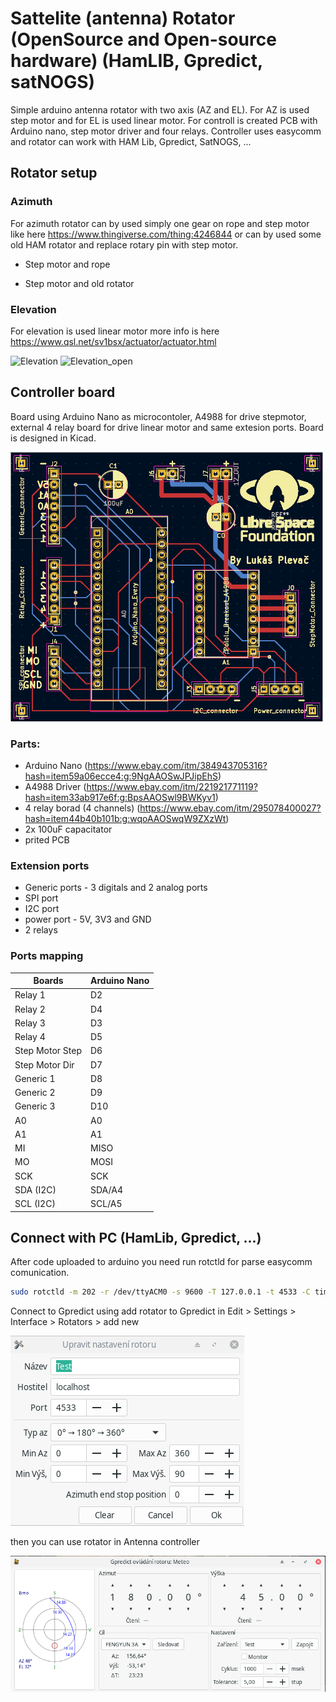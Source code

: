 # Sattelite (antenna) Rotator (OpenSource and Open-source hardware) (HamLIB, Gpredict, satNOGS)

Simple arduino antenna rotator with two axis (AZ and EL). For AZ is used step motor and for EL is used linear motor. 
For controll is created PCB with Arduino nano, step motor driver and four relays. Controller uses easycomm and rotator can work with HAM Lib, Gpredict, SatNOGS, ...

## Rotator setup

### Azimuth

For azimuth rotator can by used simply one gear on rope and step motor like here https://www.thingiverse.com/thing:4246844 or can by used some old HAM rotator and replace rotary pin with step motor.

* Step motor and rope

* Step motor and old rotator


### Elevation

For elevation is used linear motor more info is here https://www.qsl.net/sv1bsx/actuator/actuator.html

![Elevation](https://www.qsl.net/sv1bsx/actuator/30_an.gif)
![Elevation_open](https://www.qsl.net/sv1bsx/actuator/70_an-1a.gif)

## Controller board

Board using Arduino Nano as microcontoler, A4988 for drive stepmotor, external 4 relay board for drive linear motor and same extesion ports. Board is designed in Kicad.

![Board](https://raw.githubusercontent.com/Lukas0025/SatteliteRotator/master/IMGs/dps_design.png?sanitize=true)

### Parts:

* Arduino Nano (https://www.ebay.com/itm/384943705316?hash=item59a06ecce4:g:9NgAAOSwJPJipEhS)
* A4988 Driver (https://www.ebay.com/itm/221921771119?hash=item33ab917e6f:g:BpsAAOSwl9BWKyv1)
* 4 relay borad (4 channels) (https://www.ebay.com/itm/295078400027?hash=item44b40b101b:g:wqoAAOSwqW9ZXzWt)
* 2x 100uF capacitator
* prited PCB 

### Extension ports

* Generic ports - 3 digitals and 2 analog ports
* SPI port
* I2C port
* power port - 5V, 3V3 and GND
* 2 relays

### Ports mapping

|  Boards          | Arduino Nano |
|------------------|--------------|
| Relay 1          |      D2      |
| Relay 2          |      D4      |
| Relay 3          |      D3      |
| Relay 4          |      D5      |
| Step Motor Step  |      D6      |
| Step Motor Dir   |      D7      |
| Generic 1        |      D8      |
| Generic 2        |      D9      |
| Generic 3        |      D10     |
| A0               |      A0      |
| A1               |      A1      |
| MI               |    MISO      |
| MO               |    MOSI      |
| SCK              |     SCK      |
| SDA (I2C)        |     SDA/A4   |
| SCL (I2C)        |     SCL/A5   |

## Connect with PC (HamLib, Gpredict, ...)

After code uploaded to arduino you need run rotctld for parse easycomm comunication.

```sh
sudo rotctld -m 202 -r /dev/ttyACM0 -s 9600 -T 127.0.0.1 -t 4533 -C timeout=5000 -C retry=0 -vvvvvvvv > pause
```

Connect to Gpredict using add rotator to Gpredict in Edit > Settings > Interface > Rotators > add new

![Add New](https://raw.githubusercontent.com/Lukas0025/SatteliteRotator/master/IMGs/gpredictadd.png?sanitize=true)

then you can use rotator in Antenna controller

![Gpredict](https://raw.githubusercontent.com/Lukas0025/SatteliteRotator/master/IMGs/gpredict.png?sanitize=true)
